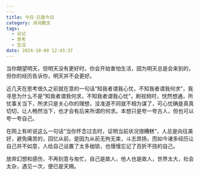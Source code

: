```yaml
---
---
title: 今日-已是今日
category: 诗词散文
tags:
  - 日记
  - 思考
  - 生活
date: 2024-10-09 12:43:37
---
```


当你期望明天，但明天没有更好时，你会开始害怕生活，因为明天总是会来到的，但你的经历告诉你，明天并不会更好。

近几天在思考很久之前就在意的一句话“知我者谓我心忧，不知我者谓我何求”，我寻思为什么不是“知我者谓我何求，不知我者谓我心忧”，刷视频时，恍然想通，所忧事关当下，所求只是关心你的理想，没准道不同就不相为谋了，可心忧确是真真切切，让人畅然当下，也才会有后来所谓的何求。本想只是夸一夸古人，但也可以夸一夸自己。

在网上有听说这么一句话“当你怀念过去时，证明当前状况很糟糕”，人总是向往美好，避免痛苦的，回忆从前，是因为从前无拘无束，斗志昂扬，而如今诸多经历让自己并不如意，人给自己设置了太多枷锁，也慢慢忘记了百折不挠的自己。

放弃幻想和感伤，不再刻意与匆忙，自己是故人，他人也是故人，世界太大，社会太杂，遇见一次，便已是天赐。

